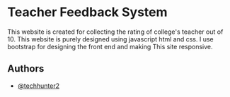 # Teacher Feedback System

This website is created for collecting the rating of college's teacher out of 10.
This website is purely designed using javascript html and css.
I use bootstrap for designing the front end and making This site responsive.

## Authors

- [@techhunter2](https://www.github.com/techhunter2)

